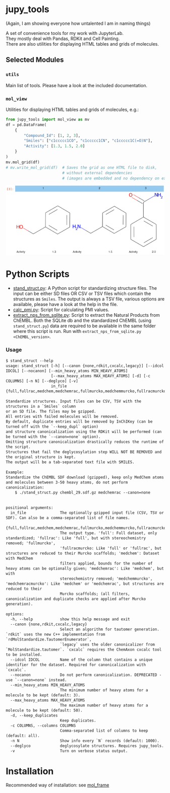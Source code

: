 # jupy_tools

(Again, I am showing everyone how untalented I am in naming things)

A set of convenience tools for my work with JupyterLab.  
They mostly deal with Pandas, RDKit and Cell Painting.  
There are also utilities for displaying HTML tables and grids of molecules.

## Selected Modules
### `utils`
Main list of tools. Please have a look at the included documentation.

### `mol_view`
Utilities for displaying HTML tables and grids of molecules, e.g.:

```Python
from jupy_tools import mol_view as mv
df = pd.DataFrame(
    {
        "Compound_Id": [1, 2, 3],
        "Smiles": ["c1ccccc1CO", "c1ccccc1CN", "c1ccccc1C(=O)N"],
        "Activity": [1.3, 1.5, 2.0]
    }
)
mv.mol_grid(df)
# mv.write_mol_grid(df)  # Saves the grid as one HTML file to disk, 
                         # without external dependencies
                         # (images are embedded and no dependency on external Javascript)
```

![molview](res/mv.png)


# Python Scripts
* [stand_struct.py](python_scripts/stand_struct.py): A Python script for standardizing structure files. The input can be either SD files OR CSV or TSV files which contain the structures as `Smiles`. 
The output is always a TSV file, various options are available, please have a look at the help in the file.
* [calc_pmi.py](python_scripts/calc_pmi.py): Script for calculating PMI values.
* [extract_nps_from_sqlite.py](python_scripts/extract_nps_from_sqlite.py): Script to extract the Natural Products from ChEMBL. Both the SQLite db and the standardized ChEMBL (using `stand_struct.py`) data are required to be available in the same folder where this script is run. Run with `extract_nps_from_sqlite.py <ChEMBL_version>`.

### Usage

```
$ stand_struct --help
usage: stand_struct [-h] [--canon {none,rdkit,cxcalc,legacy}] [--idcol IDCOL] [--nocanon] [--min_heavy_atoms MIN_HEAVY_ATOMS]
                    [--max_heavy_atoms MAX_HEAVY_ATOMS] [-d] [-c COLUMNS] [-n N] [--deglyco] [-v]
                    in_file {full,fullrac,medchem,medchemrac,fullmurcko,medchemmurcko,fullracmurcko,medchemracmurcko}

Standardize structures. Input files can be CSV, TSV with the structures in a `Smiles` column
or an SD file. The files may be gzipped.
All entries with failed molecules will be removed.
By default, duplicate entries will be removed by InChIKey (can be turned off with the `--keep_dupl` option)
and structure canonicalization using the RDKit will be performed (can be turned with the `--canon=none` option).
Omitting structure canonicalization drastically reduces the runtime of the script.
Structures that fail the deglycosylation step WILL NOT BE REMOVED and the original structure is kept.
The output will be a tab-separated text file with SMILES.

Example:
Standardize the ChEMBL SDF download (gzipped), keep only MedChem atoms
and molecules between 3-50 heavy atoms, do not perform canonicalization:
    $ ./stand_struct.py chembl_29.sdf.gz medchemrac --canon=none
            

positional arguments:
  in_file               The optionally gzipped input file (CSV, TSV or SDF). Can also be a comma-separated list of file names.
  {full,fullrac,medchem,medchemrac,fullmurcko,medchemmurcko,fullracmurcko,medchemracmurcko}
                        The output type. 'full': Full dataset, only standardized; 'fullrac': Like 'full', but with stereochemistry removed; 'fullmurcko',
                        'fullracmurcko: Like 'full' or 'fullrac', but structures are reduced to their Murcko scaffolds; 'medchem': Dataset with MedChem
                        filters applied, bounds for the number of heavy atoms can be optionally given; 'medchemrac': Like 'medchem', but with
                        stereochemistry removed; 'medchemmurcko', 'medchemracmurcko': Like 'medchem' or 'medchemrac', but structures are reduced to their
                        Murcko scaffolds; (all filters, canonicalization and duplicate checks are applied after Murcko generation).

options:
  -h, --help            show this help message and exit
  --canon {none,rdkit,cxcalc,legacy}
                        Select an algorithm for tautomer generation. `rdkit` uses the new C++ implementation from `rdMolStandardize.TautomerEnumerator`,
                        `legacy` uses the older canonicalizer from `MolStandardize.tautomer`. `cxcalc` requires the ChemAxon cxcalc tool to be installed.
  --idcol IDCOL         Name of the column that contains a unique identifier for the dataset. Required for canonicalization with `cxcalc`.
  --nocanon             Do not perform canonicalization. DEPRECATED - use `--canon=none` instead.
  --min_heavy_atoms MIN_HEAVY_ATOMS
                        The minimum number of heavy atoms for a molecule to be kept (default: 3).
  --max_heavy_atoms MAX_HEAVY_ATOMS
                        The maximum number of heavy atoms for a molecule to be kept (default: 50).
  -d, --keep_duplicates
                        Keep duplicates.
  -c COLUMNS, --columns COLUMNS
                        Comma-separated list of columns to keep (default: all).
  -n N                  Show info every `N` records (default: 1000).
  --deglyco             deglycosylate structures. Requires jupy_tools.
  -v                    Turn on verbose status output.
  ```


# Installation

Recommended way of installation: see [mol_frame](https://github.com/apahl/mol_frame#installation)
